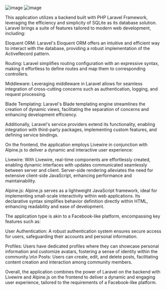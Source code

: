 ![image](https://github.com/JivSTuban/Fesbok/assets/162428952/4c6d7159-8c0e-4526-8cbf-7a3056a32333)
![image](https://github.com/JivSTuban/Fesbok/assets/162428952/11817a35-47fe-491c-886f-91a203886fcf)



This application utilizes a backend built with PHP Laravel Framework, leveraging the efficiency and simplicity of SQLite as its database solution. Laravel brings a suite of features tailored to modern web development, including:


Eloquent ORM: Laravel's Eloquent ORM offers an intuitive and efficient way to interact with the database, providing a robust implementation of the ActiveRecord pattern.


Routing: Laravel simplifies routing configuration with an expressive syntax, making it effortless to define routes and map them to corresponding controllers.


Middleware: Leveraging middleware in Laravel allows for seamless integration of cross-cutting concerns such as authentication, logging, and request processing.


Blade Templating: Laravel's Blade templating engine streamlines the creation of dynamic views, facilitating the separation of concerns and enhancing development efficiency.


Additionally, Laravel's service providers extend its functionality, enabling integration with third-party packages, implementing custom features, and defining service bindings.


On the frontend, the application employs Livewire in conjunction with Alpine.js to deliver a dynamic and interactive user experience:


Livewire: With Livewire, real-time components are effortlessly created, enabling dynamic interfaces with updates communicated seamlessly between server and client. Server-side rendering alleviates the need for extensive client-side JavaScript, enhancing performance and maintainability.


Alpine.js: Alpine.js serves as a lightweight JavaScript framework, ideal for implementing small-scale interactivity within web applications. Its declarative syntax simplifies behavior definition directly within HTML, enhancing readability and ease of development.


The application type is akin to a Facebook-like platform, encompassing key features such as:


User Authentication: A robust authentication system ensures secure access for users, safeguarding their accounts and personal information.


Profiles: Users have dedicated profiles where they can showcase personal information and customize avatars, fostering a sense of identity within the community.\n\n
Posts: Users can create, edit, and delete posts, facilitating content creation and interaction among community members.


Overall, the application combines the power of Laravel on the backend with Livewire and Alpine.js on the frontend to deliver a dynamic and engaging user experience, tailored to the requirements of a Facebook-like platform.


